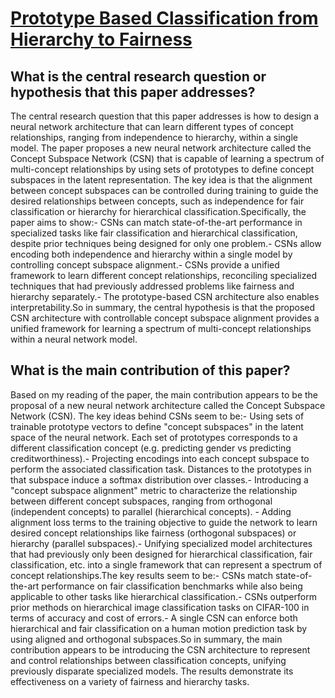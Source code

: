# [Prototype Based Classification from Hierarchy to Fairness](https://arxiv.org/abs/2205.13997)

## What is the central research question or hypothesis that this paper addresses?

The central research question that this paper addresses is how to design a neural network architecture that can learn different types of concept relationships, ranging from independence to hierarchy, within a single model. The paper proposes a new neural network architecture called the Concept Subspace Network (CSN) that is capable of learning a spectrum of multi-concept relationships by using sets of prototypes to define concept subspaces in the latent representation. The key idea is that the alignment between concept subspaces can be controlled during training to guide the desired relationships between concepts, such as independence for fair classification or hierarchy for hierarchical classification.Specifically, the paper aims to show:- CSNs can match state-of-the-art performance in specialized tasks like fair classification and hierarchical classification, despite prior techniques being designed for only one problem.- CSNs allow encoding both independence and hierarchy within a single model by controlling concept subspace alignment.- CSNs provide a unified framework to learn different concept relationships, reconciling specialized techniques that had previously addressed problems like fairness and hierarchy separately.- The prototype-based CSN architecture also enables interpretability.So in summary, the central hypothesis is that the proposed CSN architecture with controllable concept subspace alignment provides a unified framework for learning a spectrum of multi-concept relationships within a neural network model.


## What is the main contribution of this paper?

Based on my reading of the paper, the main contribution appears to be the proposal of a new neural network architecture called the Concept Subspace Network (CSN). The key ideas behind CSNs seem to be:- Using sets of trainable prototype vectors to define "concept subspaces" in the latent space of the neural network. Each set of prototypes corresponds to a different classification concept (e.g. predicting gender vs predicting creditworthiness).- Projecting encodings into each concept subspace to perform the associated classification task. Distances to the prototypes in that subspace induce a softmax distribution over classes.- Introducing a "concept subspace alignment" metric to characterize the relationship between different concept subspaces, ranging from orthogonal (independent concepts) to parallel (hierarchical concepts). - Adding alignment loss terms to the training objective to guide the network to learn desired concept relationships like fairness (orthogonal subspaces) or hierarchy (parallel subspaces).- Unifying specialized model architectures that had previously only been designed for hierarchical classification, fair classification, etc. into a single framework that can represent a spectrum of concept relationships.The key results seem to be:- CSNs match state-of-the-art performance on fair classification benchmarks while also being applicable to other tasks like hierarchical classification.- CSNs outperform prior methods on hierarchical image classification tasks on CIFAR-100 in terms of accuracy and cost of errors.- A single CSN can enforce both hierarchical and fair classification on a human motion prediction task by using aligned and orthogonal subspaces.So in summary, the main contribution appears to be introducing the CSN architecture to represent and control relationships between classification concepts, unifying previously disparate specialized models. The results demonstrate its effectiveness on a variety of fairness and hierarchy tasks.
